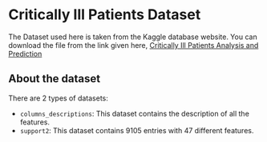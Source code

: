 # Critically Ill Patients Dataset 

The Dataset used here is taken from the Kaggle database website. You can download the file from the link given here, [Critically Ill Patients Analysis and Prediction](https://www.kaggle.com/datasets/margaritakholostova/support-ii-dataset-with-critically-ill-patients)

## About the dataset

There are 2 types of datasets:

- `columns_descriptions`: This dataset contains the description of all the features.
- `support2`: This dataset contains 9105 entries with 47 different features.

